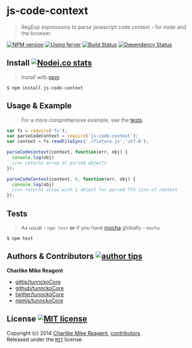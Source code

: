 # js-code-context
> RegExp expressions to parse javascript code context - for node and the browser.

[![NPM version][npmjs-shields]][npmjs-url] [![Using ferver][ferver-img]][ferver-url] [![Build Status][travis-img]][travis-url] [![Dependency Status][depstat-img]][depstat-url]


## Install [![Nodei.co stats][npmjs-install]][npmjs-url] 
> Install with [npm](https://npmjs.org)

```
$ npm install js-code-context
```


## Usage & Example
> For a more comprehensive example, see the [tests](./test/index.js).

```js
var fs = require('fs');
var parseCodeContext = require('js-code-context');
var context = fs.readFileSync('./fixture.js','utf-8');

parseCodeContext(context, function(err, obj) {
  console.log(obj)
  //=> returns array of parsed objects
});

parseCodeContext(context, 6, function(err, obj) {
  console.log(obj)
  //=> returns array with 1 object for parsed 7th line of context
});
```


## Tests
> As usual - `npm test` **or** if you have [mocha][mocha-url] globally - `mocha`.

```
$ npm test
```


## Authors & Contributors [![author tips][author-gittip-img]][author-gittip]

**Charlike Mike Reagent**
+ [gittip/tunnckoCore][author-gittip]
+ [github/tunnckoCore][author-github]
+ [twitter/tunnckoCore][author-twitter]
+ [npmjs/tunnckoCore][author-npmjs]


## License [![MIT license][license-img]][license-url]
Copyright (c) 2014 [Charlike Mike Reagent][author-website], [contributors](https://github.com/tunnckoCore/js-code-context/graphs/contributors).  
Released under the [`MIT`][license-url] license.



[mocha-url]: https://github.com/visionmedia/mocha

[npmjs-url]: http://npm.im/koa-better-body
[npmjs-shields]: http://img.shields.io/npm/v/koa-better-body.svg
[npmjs-install]: https://nodei.co/npm/koa-better-body.svg?mini=true

[license-url]: https://github.com/tunnckoCore/koa-better-body/blob/master/license.md
[license-img]: http://img.shields.io/badge/license-MIT-blue.svg

[travis-url]: https://travis-ci.org/tunnckoCore/koa-better-body
[travis-img]: https://travis-ci.org/tunnckoCore/koa-better-body.svg?branch=master

[depstat-url]: https://david-dm.org/tunnckoCore/koa-better-body
[depstat-img]: https://david-dm.org/tunnckoCore/koa-better-body.svg

[author-gittip-img]: http://img.shields.io/gittip/tunnckoCore.svg
[author-gittip]: https://www.gittip.com/tunnckoCore
[author-github]: https://github.com/tunnckoCore
[author-twitter]: https://twitter.com/tunnckoCore
[author-website]: http://www.whistle-bg.tk
[author-npmjs]: https://npmjs.org/~tunnckocore

[ferver-img]: http://img.shields.io/badge/using-ferver-black.svg
[ferver-url]: https://github.com/jonathanong/ferver
